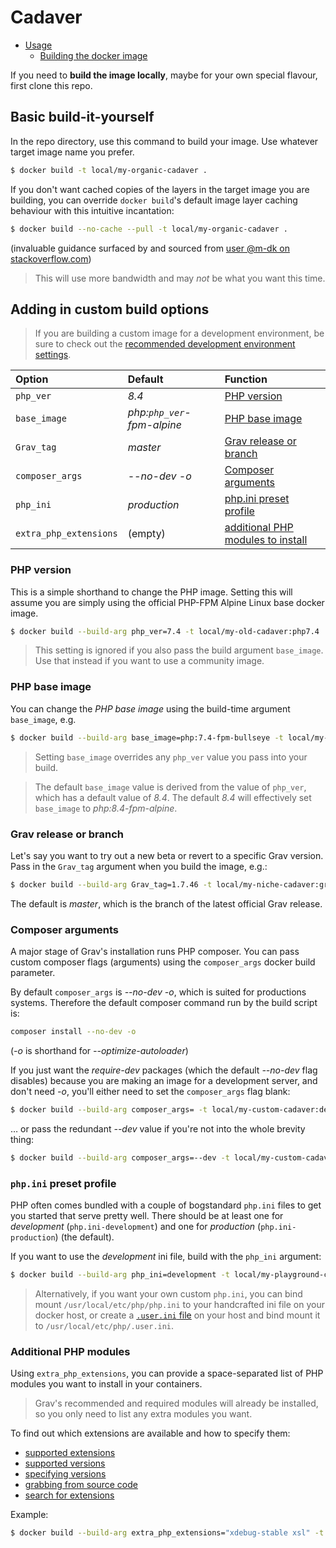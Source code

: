 # Cadaver

* [Usage](../README.md#usage)
  * [Building the docker image](../README.md#building-the-docker-image)

If you need to **build the image locally**, maybe for your own special flavour, first clone this repo.

## Basic build-it-yourself

In the repo directory, use this command to build your image. Use whatever target image name you prefer.

```sh
$ docker build -t local/my-organic-cadaver .
```

If you don't want cached copies of the layers in the target image you are building, you can override `docker build`'s default image layer caching behaviour with this intuitive incantation:

```sh
$ docker build --no-cache --pull -t local/my-organic-cadaver .
```
(invaluable guidance surfaced by and sourced from [user @m-dk on stackoverflow.com](https://stackoverflow.com/a/58115741))

> This will use more bandwidth and may *not* be what you want this time.

## Adding in custom build options

> If you are building a custom image for a development environment, be sure to check out the [recommended development environment settings](docs/DEVELOPMENT.md).

| Option                 | Default       | Function |
:----------------------- | :------------ | :---------
| `php_ver`              | _8.4_         | [PHP version](#php-version) |
| `base_image`           | _php:`php_ver`-fpm-alpine_ | [PHP base image](#php-base-image) |
| `Grav_tag`             | _master_      | [Grav release or branch](#grav-release-or-branch) |
| `composer_args`        | _--no-dev -o_ | [Composer arguments](#composer-arguments) |
| `php_ini`              | _production_  | [php.ini preset profile](#phpini-preset-profile) |
| `extra_php_extensions` | (empty)       | [additional PHP modules to install](#additional-php-modules) |

### PHP version

This is a simple shorthand to change the PHP image. Setting this will assume you are simply using the official PHP-FPM Alpine Linux base docker image.

```sh
$ docker build --build-arg php_ver=7.4 -t local/my-old-cadaver:php7.4 .
```

> This setting is ignored if you also pass the build argument `base_image`. Use that instead if you want to use a community image.

### PHP base image

You can change the *PHP base image* using the build-time argument `base_image`, e.g.

```sh
$ docker build --build-arg base_image=php:7.4-fpm-bullseye -t local/my-special-cadaver:php7.4 .
```

> Setting `base_image` overrides any `php_ver` value you pass into your build.

> The default `base_image` value is derived from the value of `php_ver`, which has a default value of _8.4_. The default _8.4_ will effectively set `base_image` to _php:8.4-fpm-alpine_.

### Grav release or branch

Let's say you want to try out a new beta or revert to a specific Grav version. Pass in the `Grav_tag` argument when you build the image, e.g.:

```sh
$ docker build --build-arg Grav_tag=1.7.46 -t local/my-niche-cadaver:grav1.7.46 .
```

The default is _master_, which is the branch of the latest official Grav release.

### Composer arguments

A major stage of Grav's installation runs PHP composer. You can pass custom composer flags (arguments) using the `composer_args` docker build parameter.

By default `composer_args` is _--no-dev -o_, which is suited for productions systems. Therefore the default composer command run by the build script is:

```sh
composer install --no-dev -o
```

(_-o_ is shorthand for _--optimize-autoloader_)

If you just want the _require-dev_ packages (which the default _--no-dev_ flag disables) because you are making an image for a development server, and don't need _-o_, you'll either need to set the `composer_args` flag blank:

```sh
$ docker build --build-arg composer_args= -t local/my-custom-cadaver:dev .
```

… or pass the redundant _--dev_ value if you're not into the whole brevity thing:

```sh
$ docker build --build-arg composer_args=--dev -t local/my-custom-cadaver:dev .
```

### `php.ini` preset profile

PHP often comes bundled with a couple of bogstandard `php.ini` files to get you started that serve pretty well. There should be at least one for _development_ (`php.ini-development`) and one for _production_ (`php.ini-production`) (the default).

If you want to use the _development_ ini file, build with the `php_ini` argument:

```sh
$ docker build --build-arg php_ini=development -t local/my-playground-cadaver:dev .
```

> Alternatively, if you want your own custom `php.ini`, you can bind mount `/usr/local/etc/php/php.ini` to your handcrafted ini file on your docker host, or create a [`.user.ini` file](https://www.php.net/manual/en/configuration.file.per-user.php) on your host and bind mount it to `/usr/local/etc/php/.user.ini`.

### Additional PHP modules

Using `extra_php_extensions`, you can provide a space-separated list of PHP modules you want to install in your containers.

> Grav's recommended and required modules will already be installed, so you only need to list any extra modules you want.

To find out which extensions are available and how to specify them:

* [supported extensions](https://github.com/mlocati/docker-php-extension-installer#supported-php-extensions)
* [supported versions](https://github.com/mlocati/docker-php-extension-installer/blob/master/data/supported-extensions)
* [specifying versions](https://github.com/mlocati/docker-php-extension-installer#installing-specific-versions-of-an-extension)
* [grabbing from source code](https://github.com/mlocati/docker-php-extension-installer#installing-an-extension-from-its-source-code)
* [search for extensions](https://mlocati.github.io/pecl-info/)

Example:

```sh
$ docker build --build-arg extra_php_extensions="xdebug-stable xsl" -t local/my-bloody-cadaver:throwaway .
```

